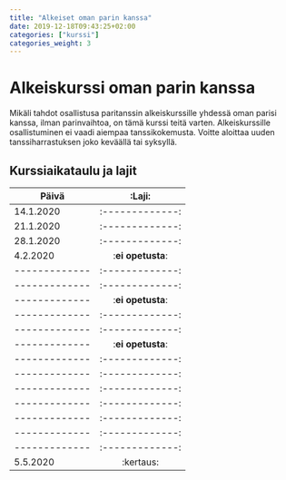 ```yaml
---
title: "Alkeiset oman parin kanssa"
date: 2019-12-18T09:43:25+02:00
categories: ["kurssi"]
categories_weight: 3
---
```

# Alkeiskurssi oman parin kanssa
Mikäli tahdot osallistusa paritanssin alkeiskurssille yhdessä oman parisi kanssa, ilman parinvaihtoa, on tämä kurssi teitä varten. Alkeiskurssille osallistuminen ei vaadi aiempaa tanssikokemusta. Voitte aloittaa uuden tanssiharrastuksen joko keväällä tai syksyllä. 

## Kurssiaikataulu ja lajit

| Päivä |:Laji:|
| ------------- |:-------------:|
| 14.1.2020 |:-------------:|
| 21.1.2020 |:-------------:|
| 28.1.2020 |:-------------:|
| 4.2.2020 |:**ei opetusta**:|
| ------------- |:-------------:|
| ------------- |:-------------:|
| ------------- |:**ei opetusta**:|
| ------------- |:-------------:|
| ------------- |:-------------:|
| ------------- |:**ei opetusta**:|
| ------------- |:-------------:|
| ------------- |:-------------:|
| ------------- |:-------------:|
| ------------- |:-------------:|
| ------------- |:-------------:|
| ------------- |:-------------:|
| ------------- |:-------------:|
| 5.5.2020 |:kertaus:|





